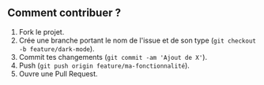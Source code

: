 ## Comment contribuer ?
1. Fork le projet.
2. Crée une branche portant le nom de l'issue et de son type (`git checkout -b feature/dark-mode`).
3. Commit tes changements (`git commit -am 'Ajout de X'`).
4. Push (`git push origin feature/ma-fonctionnalité`).
5. Ouvre une Pull Request.
